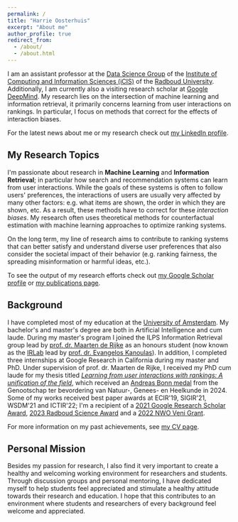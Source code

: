 ```yaml
---
permalink: /
title: "Harrie Oosterhuis"
excerpt: "About me"
author_profile: true
redirect_from: 
  - /about/
  - /about.html
---
```


I am an assistant professor at the [Data Science Group](https://www.ru.nl/datascience/) of the [Institute of Computing and Information Sciences (iCIS)](https://www.ru.nl/icis/) of the [Radboud University](https://www.ru.nl/english/).
Additionally, I am currently also a visiting research scholar at [Google DeepMind](https://deepmind.google/).
My research lies on the intersection of machine learning and information retrieval, it primarily concerns learning from user interactions on rankings.
In particular, I focus on methods that correct for the effects of interaction biases.

For the latest news about me or my research check out [my LinkedIn profile](https://www.linkedin.com/in/harrie-oosterhuis-277b5689/). <!-- or [my blog posts](year-archive). -->

My Research Topics
------
I'm passionate about research in **Machine Learning** and **Information Retrieval**; in particular how search and recommendation systems can learn from user interactions.
While the goals of these systems is often to follow users' preferences, the interactions of users are usually very affected by many other factors: e.g. what items are shown, the order in which they are shown, etc.
As a result, these methods have to correct for these _interaction biases_.
My research often uses theoretical methods for counterfactual estimation with machine learning approaches to optimize ranking systems.

On the long term, my line of research aims to contribute to ranking systems that can better satisfy and understand diverse user preferences that also consider the societal impact of their behavior (e.g. ranking fairness, the spreading misinformation or harmful ideas, etc.).

To see the output of my research efforts check out [my Google Scholar profile](https://scholar.google.com/citations?user=e9JynrAAAAAJ) or [my publications page](publications).

Background
------
I have completed most of my education at the [University of Amsterdam](https://www.uva.nl/en).
My bachelor's and master's degree are both in Artificial Intelligence and cum laude.
During my master's program I joined the ILPS Information Retrieval group lead by [prof. dr. Maarten de Rijke](https://staff.fnwi.uva.nl/m.derijke/) as an honours student (now known as the [IRLab](https://irlab.science.uva.nl/) lead by [prof. dr. Evangelos Kanoulas](https://staff.fnwi.uva.nl/e.kanoulas/)).
In addition, I completed three internships at Google Research in California during my master and PhD.
Under supervision of prof. dr. Maarten de Rijke, I received my PhD cum laude for my thesis titled _[Learning from user interactions with rankings: A unification of the field](https://harrieo.github.io//publication/2021-phd-thesis)_, which received an [Andreas Bonn medal](https://gngh.nl/nieuws/uitreiking-van-de-andreas-bonn-medailles-en-sarphati-talentprijs-26-april-2024/) from the Genootschap ter bevordering van Natuur-, Genees- en Heelkunde in 2024.
Some of my works received best paper awards at ECIR'19, SIGIR'21, WSDM'21 and ICTIR'22; I'm a recipient of a [2021 Google Research Scholar Award](https://research.google/programs-and-events/research-scholar-program/recipients/), [2023 Radboud Science Award](https://www.ru.nl/en/about-us/news/radboud-science-awards-2023-conscientious-language-searching-computers-and-smell) and a [2022 NWO Veni Grant](https://www.nwo.nl/en/researchprogrammes/nwo-talent-programme/projects-veni/veni-2022).


For more information on my past achievements, see [my CV page](https://harrieo.github.io//cv/).

Personal Mission
------
Besides my passion for research, I also find it very important to create a healthy and welcoming working environment for researchers and students.
Through discussion groups and personal mentoring, I have dedicated myself to help students feel appreciated and stimulate a healthy attitude towards their research and education.
I hope that this contributes to an environment where students and researchers of every background feel welcome and appreciated.
